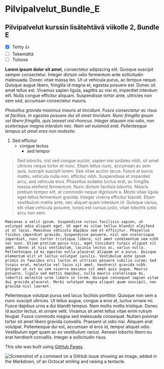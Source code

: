 # Pilvipalvelut_Bundle_E
## Pilvipalvelut kurssin lisätehtävä viikolle 2, Bundle E

- [x] Tehty :+1:
- [ ] Tekemättä
- [ ] Tulossa 

**Lorem ipsum dolor sit amet**, consectetur adipiscing elit. Quisque suscipit semper consectetur. Integer dictum odio fermentum ante sollicitudin malesuada. Donec vitae massa leo. Ut ut vehicula purus, ac tempus neque. Quisque augue libero, fringilla id magna et, egestas posuere est. Donec sit amet tellus est. Vivamus sapien ligula, sagittis ac nisi et, imperdiet interdum elit. Nulla congue efficitur aliquam. Suspendisse tortor ante, ultricies non sem sed, accumsan consectetur mauris.

*Phasellus gravida maximus mauris at tincidunt. Fusce consectetur ac risus at facilisis. In egestas posuere dui sit amet tincidunt. Nunc fringilla ipsum vel libero fringilla, quis laoreet nisl rhoncus. Integer aliquam nisi odio, non scelerisque magna interdum nec. Nam vel euismod erat. Pellentesque tempus sit amet eros non molestie.*

1. Sed efficitur
   - congue lectus 
     - sed tempor

>Sed lobortis, nisl sed congue auctor, sapien nisi sodales nibh, sit amet ultrices neque tortor et nunc. Etiam tellus nunc, accumsan ac sem quis, suscipit suscipit lorem. Sed vitae auctor lacus. Fusce at purus mattis, vehicula nulla non, efficitur nibh. Suspendisse et imperdiet arcu, sed vehicula eros. Phasellus sodales luctus erat, ac fringilla massa eleifend fermentum. Nunc dictum facilisis lobortis. Mauris pretium tempor elit, at commodo neque dignissim a. Morbi vitae ligula eget tellus fermentum gravida. Integer viverra efficitur blandit. Etiam vestibulum mattis ante, nec aliquet quam interdum id. Quisque varius, elit vitae vehicula posuere, turpis est cursus justo, vitae lobortis justo arcu non sem.

`Maecenas a velit ipsum. Suspendisse cursus facilisis sapien, ut volutpat odio aliquet eget. Ut eget mi vitae tellus blandit eleifend ut at lacus. Maecenas vehicula dapibus sem et efficitur. Phasellus finibus imperdiet gravida. Suspendisse posuere, nisl non scelerisque imperdiet, nunc tortor tristique libero, sit amet condimentum sem nibh nec nunc. Etiam pretium purus nisi, eget tincidunt turpis aliquet sit amet. Donec at nisi vestibulum, lacinia lectus ac, varius nulla. Pellentesque id mi egestas nulla placerat aliquam at a purus. Quisque elementum elit ut lectus volutpat iaculis. Vestibulum ante ipsum primis in faucibus orci luctus et ultrices posuere cubilia curae; Sed turpis erat, molestie vel lacus sit amet, hendrerit gravida nibh. Integer ut est eu sem viverra maximus sit amet quis augue. Mauris posuere, ligula sed mattis dapibus, nulla mauris scelerisque mi, lobortis molestie urna libero in lorem. Quisque consequat sapien vitae dui gravida placerat. Morbi volutpat magna aliquet quam suscipit, non gravida nisl laoreet.`

Pellentesque volutpat purus sed lacus facilisis porttitor. Quisque non sem a nunc suscipit ultrices. Ut tellus augue, congue a eros at, luctus ornare mi. Fusce dapibus urna a dui blandit tempus. Nam mollis mollis tristique. Donec id auctor lectus, et ornare velit. Vivamus sit amet tellus vitae enim rutrum feugiat. Fusce commodo magna sed malesuada consequat. Nullam pulvinar tortor sit amet libero gravida convallis. Praesent ut odio nisi. Aliquam erat volutpat. Pellentesque dui est, accumsan id eros id, tempor aliquet odio. Vestibulum eget quam ac ex vestibulum varius. Aenean lobortis libero eu erat hendrerit convallis. Integer a sollicitudin risus.

This site was built using [GitHub Pages](https://pages.github.com/).

![Screenshot of a comment on a GitHub issue showing an image, added in the Markdown, of an Octocat smiling and raising a tentacle.](https://myoctocat.com/assets/images/base-octocat.svg)
